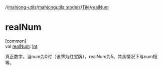 //[mahjong-utils](../../../index.md)/[mahjongutils.models](../index.md)/[Tile](index.md)/[realNum](real-num.md)

# realNum

[common]\
val [realNum](real-num.md): [Int](https://kotlinlang.org/api/latest/jvm/stdlib/kotlin-stdlib/kotlin/-int/index.html)

真正数字。当num为0时（该牌为红宝牌），realNum为5。其余情况下与num相等。
